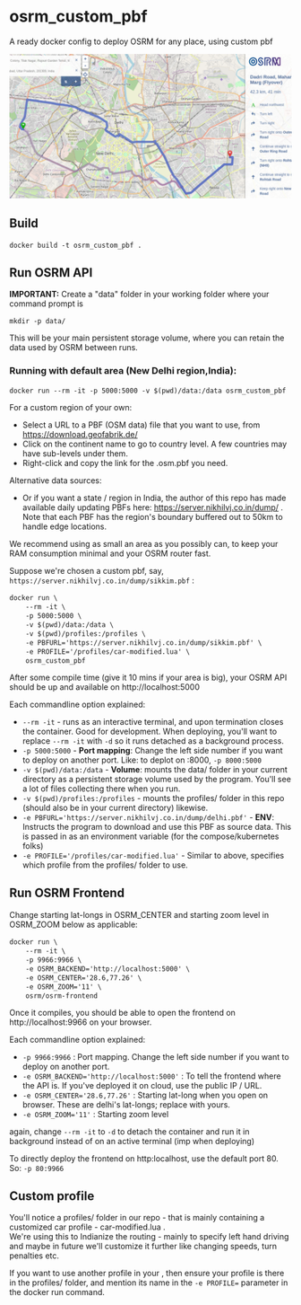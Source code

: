 # osrm_custom_pbf
A ready docker config to deploy OSRM for any place, using custom pbf

![delhi-screenshot](delhi-screenshot.png)

## Build

```
docker build -t osrm_custom_pbf .
```

## Run OSRM API

**IMPORTANT:** Create a "data" folder in your working folder where your command prompt is
```
mkdir -p data/
```
This will be your main persistent storage volume, where you can retain the data used by OSRM between runs.


### Running with default area (New Delhi region,India):
```
docker run --rm -it -p 5000:5000 -v $(pwd)/data:/data osrm_custom_pbf
```

For a custom region of your own:
- Select a URL to a PBF (OSM data) file that you want to use, from https://download.geofabrik.de/
- Click on the continent name to go to country level. A few countries may have sub-levels under them.
- Right-click and copy the link for the .osm.pbf you need.

Alternative data sources:
- Or if you want a state / region in India, the author of this repo has made available daily updating PBFs here: https://server.nikhilvj.co.in/dump/ . Note that each PBF has the region's boundary buffered out to 50km to handle edge locations.

We recommend using as small an area as you possibly can, to keep your RAM consumption minimal and your OSRM router fast.


Suppose we're chosen a custom pbf, say, `https://server.nikhilvj.co.in/dump/sikkim.pbf` :


```
docker run \
	--rm -it \
	-p 5000:5000 \
	-v $(pwd)/data:/data \
	-v $(pwd)/profiles:/profiles \
	-e PBFURL='https://server.nikhilvj.co.in/dump/sikkim.pbf' \
	-e PROFILE='/profiles/car-modified.lua' \
	osrm_custom_pbf
```

After some compile time (give it 10 mins if your area is big), your OSRM API should be up and available on http://localhost:5000

Each commandline option explained:

- `--rm -it` - runs as an interactive terminal, and upon termination closes the container. Good for development. When deploying, you'll want to replace `--rm -it` with `-d` so it runs detached as a background process.
- `-p 5000:5000` - **Port mapping**: Change the left side number if you want to deploy on another port. Like: to deplot on :8000, `-p 8000:5000`
- `-v $(pwd)/data:/data` - **Volume**: mounts the data/ folder in your current directory as a persistent storage volume used by the program. You'll see a lot of files collecting there when you run.
- `-v $(pwd)/profiles:/profiles` - mounts the profiles/ folder in this repo (should also be in your current directory) likewise.
- `-e PBFURL='https://server.nikhilvj.co.in/dump/delhi.pbf'` - **ENV**: Instructs the program to download and use this PBF as source data. This is passed in as an environment variable (for the compose/kubernetes folks)
- `-e PROFILE='/profiles/car-modified.lua'` - Similar to above, specifies which profile from the profiles/ folder to use.


## Run OSRM Frontend

Change starting lat-longs in OSRM_CENTER and starting zoom level in OSRM_ZOOM below as applicable:

```
docker run \
	--rm -it \
	-p 9966:9966 \
	-e OSRM_BACKEND='http://localhost:5000' \
	-e OSRM_CENTER='28.6,77.26' \
	-e OSRM_ZOOM='11' \
	osrm/osrm-frontend
```

Once it compiles, you should be able to open the frontend on http://localhost:9966 on your browser.

Each commandline option explained:

- `-p 9966:9966` : Port mapping. Change the left side number if you want to deploy on another port.
- `-e OSRM_BACKEND='http://localhost:5000'` : To tell the frontend where the API is. If you've deployed it on cloud, use the public IP / URL.
- `-e OSRM_CENTER='28.6,77.26'` : Starting lat-long when you open on browser. These are delhi's lat-longs; replace with yours.
- `-e OSRM_ZOOM='11'` : Starting zoom level

again, change `--rm -it` to `-d` to detach the container and run it in background instead of on an active terminal (imp when deploying)

To directly deploy the frontend on http:localhost, use the default port 80. So: `-p 80:9966`


## Custom profile

You'll notice a profiles/ folder in our repo - that is mainly containing a customized car profile - car-modified.lua .  
We're using this to Indianize the routing - mainly to specify left hand driving and maybe in future we'll customize it further like changing speeds, turn penalties etc. 

If you want to use another profile in your , then ensure your profile is there in the profiles/ folder, and mention its name in the `-e PROFILE=` parameter in the docker run command. 
